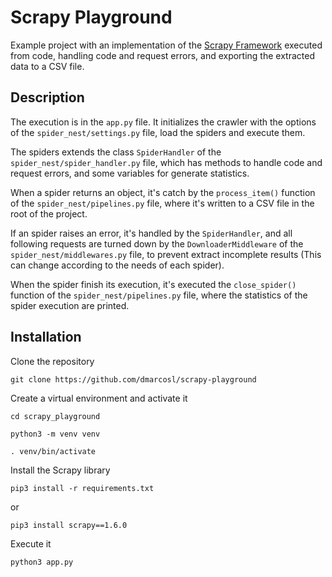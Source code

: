 # Scrapy Playground

Example project with an implementation of the [Scrapy Framework](https://github.com/scrapy/scrapy) executed from code, handling code and request errors, and exporting the extracted data to a CSV file.

## Description

The execution is in the `app.py` file. It initializes the crawler with the options of the `spider_nest/settings.py` file, load the spiders and execute them.

The spiders extends the class `SpiderHandler` of the `spider_nest/spider_handler.py` file, which has methods to handle code and request errors, and some variables for generate statistics.

When a spider returns an object, it's catch by the `process_item()` function of the `spider_nest/pipelines.py` file, where it's written to a CSV file in the root of the project.

If an spider raises an error, it's handled by the `SpiderHandler`, and all following requests are turned down by the `DownloaderMiddleware` of the `spider_nest/middlewares.py` file, to prevent extract incomplete results (This can change according to the needs of each spider).

When the spider finish its execution, it's executed the `close_spider()` function of the `spider_nest/pipelines.py` file, where the statistics of the spider execution are printed.

## Installation

Clone the repository

```
git clone https://github.com/dmarcosl/scrapy-playground
```

Create a virtual environment and activate it

```
cd scrapy_playground
```

```
python3 -m venv venv
```

```
. venv/bin/activate
```

Install the Scrapy library

```
pip3 install -r requirements.txt
```

or

```
pip3 install scrapy==1.6.0
```

Execute it

```
python3 app.py
```
